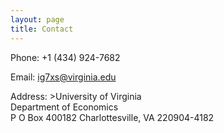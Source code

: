 ```yaml
---
layout: page
title: Contact
---
```


Phone:   +1 (434) 924-7682 

Email:   ig7xs@virginia.edu  

Address: >University of Virginia  
         Department of Economics  
         P O Box 400182  Charlottesville, VA 220904-4182
